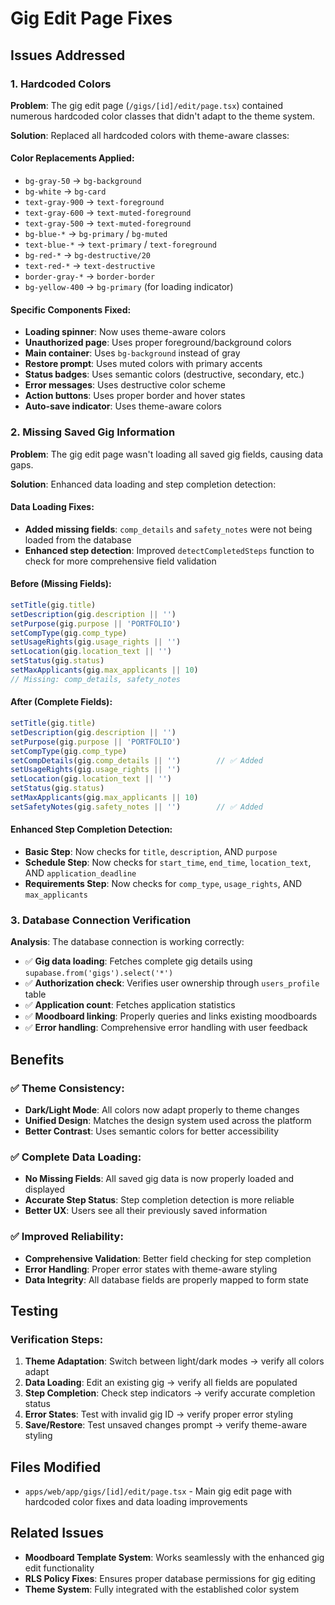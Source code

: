 # Gig Edit Page Fixes

## Issues Addressed

### 1. **Hardcoded Colors**
**Problem**: The gig edit page (`/gigs/[id]/edit/page.tsx`) contained numerous hardcoded color classes that didn't adapt to the theme system.

**Solution**: Replaced all hardcoded colors with theme-aware classes:

#### **Color Replacements Applied:**
- `bg-gray-50` → `bg-background`
- `bg-white` → `bg-card`
- `text-gray-900` → `text-foreground`
- `text-gray-600` → `text-muted-foreground`
- `text-gray-500` → `text-muted-foreground`
- `bg-blue-*` → `bg-primary` / `bg-muted`
- `text-blue-*` → `text-primary` / `text-foreground`
- `bg-red-*` → `bg-destructive/20`
- `text-red-*` → `text-destructive`
- `border-gray-*` → `border-border`
- `bg-yellow-400` → `bg-primary` (for loading indicator)

#### **Specific Components Fixed:**
- **Loading spinner**: Now uses theme-aware colors
- **Unauthorized page**: Uses proper foreground/background colors
- **Main container**: Uses `bg-background` instead of gray
- **Restore prompt**: Uses muted colors with primary accents
- **Status badges**: Uses semantic colors (destructive, secondary, etc.)
- **Error messages**: Uses destructive color scheme
- **Action buttons**: Uses proper border and hover states
- **Auto-save indicator**: Uses theme-aware colors

### 2. **Missing Saved Gig Information**
**Problem**: The gig edit page wasn't loading all saved gig fields, causing data gaps.

**Solution**: Enhanced data loading and step completion detection:

#### **Data Loading Fixes:**
- **Added missing fields**: `comp_details` and `safety_notes` were not being loaded from the database
- **Enhanced step detection**: Improved `detectCompletedSteps` function to check for more comprehensive field validation

#### **Before (Missing Fields):**
```typescript
setTitle(gig.title)
setDescription(gig.description || '')
setPurpose(gig.purpose || 'PORTFOLIO')
setCompType(gig.comp_type)
setUsageRights(gig.usage_rights || '')
setLocation(gig.location_text || '')
setStatus(gig.status)
setMaxApplicants(gig.max_applicants || 10)
// Missing: comp_details, safety_notes
```

#### **After (Complete Fields):**
```typescript
setTitle(gig.title)
setDescription(gig.description || '')
setPurpose(gig.purpose || 'PORTFOLIO')
setCompType(gig.comp_type)
setCompDetails(gig.comp_details || '')        // ✅ Added
setUsageRights(gig.usage_rights || '')
setLocation(gig.location_text || '')
setStatus(gig.status)
setMaxApplicants(gig.max_applicants || 10)
setSafetyNotes(gig.safety_notes || '')        // ✅ Added
```

#### **Enhanced Step Completion Detection:**
- **Basic Step**: Now checks for `title`, `description`, AND `purpose`
- **Schedule Step**: Now checks for `start_time`, `end_time`, `location_text`, AND `application_deadline`
- **Requirements Step**: Now checks for `comp_type`, `usage_rights`, AND `max_applicants`

### 3. **Database Connection Verification**
**Analysis**: The database connection is working correctly:
- ✅ **Gig data loading**: Fetches complete gig details using `supabase.from('gigs').select('*')`
- ✅ **Authorization check**: Verifies user ownership through `users_profile` table
- ✅ **Application count**: Fetches application statistics
- ✅ **Moodboard linking**: Properly queries and links existing moodboards
- ✅ **Error handling**: Comprehensive error handling with user feedback

## Benefits

### ✅ **Theme Consistency:**
- **Dark/Light Mode**: All colors now adapt properly to theme changes
- **Unified Design**: Matches the design system used across the platform
- **Better Contrast**: Uses semantic colors for better accessibility

### ✅ **Complete Data Loading:**
- **No Missing Fields**: All saved gig data is now properly loaded and displayed
- **Accurate Step Status**: Step completion detection is more reliable
- **Better UX**: Users see all their previously saved information

### ✅ **Improved Reliability:**
- **Comprehensive Validation**: Better field checking for step completion
- **Error Handling**: Proper error states with theme-aware styling
- **Data Integrity**: All database fields are properly mapped to form state

## Testing

### **Verification Steps:**
1. **Theme Adaptation**: Switch between light/dark modes → verify all colors adapt
2. **Data Loading**: Edit an existing gig → verify all fields are populated
3. **Step Completion**: Check step indicators → verify accurate completion status
4. **Error States**: Test with invalid gig ID → verify proper error styling
5. **Save/Restore**: Test unsaved changes prompt → verify theme-aware styling

## Files Modified
- `apps/web/app/gigs/[id]/edit/page.tsx` - Main gig edit page with hardcoded color fixes and data loading improvements

## Related Issues
- **Moodboard Template System**: Works seamlessly with the enhanced gig edit functionality
- **RLS Policy Fixes**: Ensures proper database permissions for gig editing
- **Theme System**: Fully integrated with the established color system
